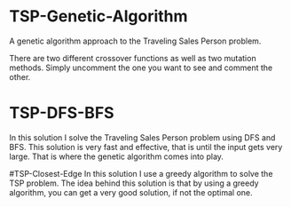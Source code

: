 # TSP-Genetic-Algorithm
A genetic algorithm approach to the Traveling Sales Person problem.

There are two different crossover functions as well as two mutation methods. Simply uncomment the one you want to see and comment the other.


# TSP-DFS-BFS
In this solution I solve the Traveling Sales Person problem using DFS and BFS.
This solution is very fast and effective, that is until the input gets very large. That is where the genetic algorithm comes into play.

#TSP-Closest-Edge
In this solution I use a greedy algorithm to solve the TSP problem.
The idea behind this solution is that by using a greedy algorithm, you can get a very good solution, if not the optimal one.
